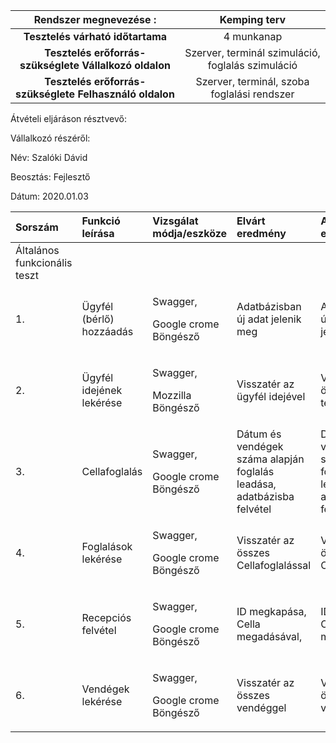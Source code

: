 | Rendszer megnevezése :    | Kemping terv |
|  :---:       |    :----:   |
|**Tesztelés várható időtartama**|4 munkanap|
|**Tesztelés erőforrás-szükséglete Vállalkozó oldalon**|Szerver, terminál szimuláció, foglalás szimuláció|
|**Tesztelés erőforrás-szükséglete Felhasználó oldalon**|Szerver, terminál, szoba foglalási rendszer|

Átvételi eljáráson résztvevő:

Vállalkozó részéről:

Név: Szalóki Dávid

Beosztás: Fejlesztő

Dátum: 2020.01.03

|**Sorszám**|**Funkció leírása**|**Vizsgálat módja/eszköze**|**Elvárt eredmény**|**Aktuális eredmény**|**Megfelelősség státusza**|
| :-------- | :---------------- | :------------------------ | :---------------- | :------------------ | :----------------------- |
|Általános funkcionális teszt|
|1.|Ügyfél (bérlő) hozzáadás|<p>Swagger,</p><p>Google crome Böngésző</p>|<p>Adatbázisban új adat jelenik meg</p><p></p>|<p>Adatbázisban új termék jelenik meg</p><p></p>|Megfelelő|
|2.|Ügyfél idejének lekérése|<p>Swagger,</p><p>Mozzilla Böngésző</p>|Visszatér az ügyfél idejével|Visszatér az összes termékkel|Megfelelő|
|3.|Cellafoglalás|<p>Swagger,</p><p>Google crome Böngésző</p>|Dátum és vendégek száma alapján foglalás leadása, adatbázisba felvétel|Dátum és vendégek száma alapján foglalás leadása, adatbázisba felvétel|Megfelelő|
|4.|Foglalások lekérése|<p>Swagger,</p><p>Google crome Böngésző</p>|Visszatér az összes Cellafoglalással|Visszatér az összes Cellafoglalással|Megfelelő|
|5.|Recepciós felvétel|<p>Swagger,</p><p>Google crome Böngésző</p>|ID megkapása, Cella megadásával,|ID megkapása, Cella megadásával,|Megfelelő|
|6.|Vendégek lekérése|<p>Swagger,</p><p>Google crome Böngésző</p>|Visszatér az összes vendéggel|Visszatér az összes vendéggel|Megfelelő|